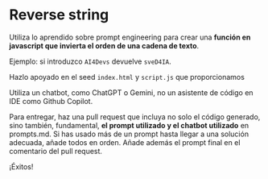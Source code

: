 # Reverse string

Utiliza lo aprendido sobre prompt engineering para crear una **función en javascript que invierta el orden de una cadena de texto**. 

Ejemplo: si introduzco `AI4Devs` devuelve `sveD4IA`. 

Hazlo apoyado en el seed `index.html` y `script.js` que proporcionamos

Utiliza un chatbot, como ChatGPT o Gemini, no un asistente de código en IDE como Github Copilot.

Para entregar, haz una pull request que incluya no solo el código generado, sino también, fundamental, **el prompt utilizado y el chatbot utilizado** en prompts.md. Si has usado más de un prompt hasta llegar a una solución adecuada, añade todos en orden. Añade además el prompt final en el comentario del pull request.

¡Éxitos!